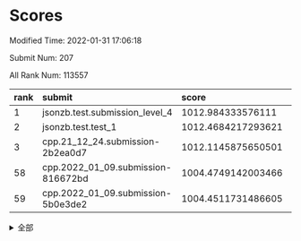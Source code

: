 # Scores

Modified Time: 2022-01-31 17:06:18

Submit Num: 207

All Rank Num: 113557

| rank |               submit               |       score        |       sigma        | pk_num |
| :--- | :--------------------------------- | :----------------- | :----------------- | :----- |
| 1    | jsonzb.test.submission_level_4     | 1012.984333576111  | 0.8174356759027787 | 2197   |
| 2    | jsonzb.test.test_1                 | 1012.4684217293621 | 0.8073294746250307 | 2194   |
| 3    | cpp.21_12_24.submission-2b2ea0d7   | 1012.1145875650501 | 0.8180075543980928 | 2195   |
| 58   | cpp.2022_01_09.submission-816672bd | 1004.4749142003466 | 0.7310739217414481 | 2191   |
| 59   | cpp.2022_01_09.submission-5b0e3de2 | 1004.4511731486605 | 0.7230477733041849 | 2197   |


<details>
<summary>全部</summary>

| rank |                 submit                 |       score        |       sigma        | pk_num |
| :--- | :------------------------------------- | :----------------- | :----------------- | :----- |
| 1    | jsonzb.test.submission_level_4         | 1012.984333576111  | 0.8174356759027787 | 2197   |
| 2    | jsonzb.test.test_1                     | 1012.4684217293621 | 0.8073294746250307 | 2194   |
| 3    | cpp.21_12_24.submission-2b2ea0d7       | 1012.1145875650501 | 0.8180075543980928 | 2195   |
| 4    | gobigger.level_3.submission_level_3_36 | 1011.8026336553075 | 0.7757658118146695 | 2195   |
| 5    | gobigger.level_3.submission_level_3_29 | 1011.7642763276801 | 0.7704738663768053 | 2194   |
| 6    | gobigger.level_3.submission_level_3_31 | 1011.7345488933119 | 0.7814048010270885 | 2194   |
| 7    | gobigger.level_3.submission_level_3_26 | 1011.6371632772867 | 0.790213278566353  | 2193   |
| 8    | gobigger.level_3.submission_level_3_39 | 1011.3477265545808 | 0.7542565606650992 | 2194   |
| 9    | gobigger.level_3.submission_level_3_12 | 1011.3049179690478 | 0.7742181493017743 | 2198   |
| 10   | gobigger.level_3.submission_level_3_25 | 1011.2800669145437 | 0.7869649892075494 | 2198   |
| 11   | gobigger.level_3.submission_level_3_45 | 1010.9643514734614 | 0.7578037587585057 | 2193   |
| 12   | gobigger.level_3.submission_level_3_5  | 1010.9171492696462 | 0.759821152310429  | 2192   |
| 13   | gobigger.level_3.submission_level_3_42 | 1010.911069772852  | 0.7695025271341004 | 2194   |
| 14   | gobigger.level_3.submission_level_3_0  | 1010.8999855529632 | 0.7778594527018183 | 2197   |
| 15   | gobigger.level_3.submission_level_3_4  | 1010.6211228661617 | 0.762709569208869  | 2200   |
| 16   | gobigger.level_3.submission_level_3_30 | 1010.379972852549  | 0.7706281338582337 | 2195   |
| 17   | gobigger.level_3.submission_level_3_10 | 1010.3767275129632 | 0.7455071782622514 | 2199   |
| 18   | gobigger.level_3.submission_level_3_35 | 1010.3253343721465 | 0.768853925623856  | 2197   |
| 19   | gobigger.level_3.submission_level_3_8  | 1010.2961781345148 | 0.770005211650918  | 2194   |
| 20   | gobigger.level_3.submission_level_3_24 | 1010.2643354976176 | 0.7650351212826577 | 2199   |
| 21   | gobigger.level_3.submission_level_3_15 | 1010.2503811362164 | 0.7539632977069181 | 2198   |
| 22   | gobigger.level_3.submission_level_3_28 | 1010.23416031597   | 0.7657063390152854 | 2196   |
| 23   | gobigger.level_3.submission_level_3_44 | 1010.1788994028781 | 0.7464357513701095 | 2195   |
| 24   | gobigger.level_3.submission_level_3_40 | 1010.169379734209  | 0.7573695026196505 | 2190   |
| 25   | gobigger.level_3.submission_level_3_27 | 1010.041867169344  | 0.7396855113524283 | 2194   |
| 26   | gobigger.level_3.submission_level_3_9  | 1010.028891071296  | 0.7412496781657885 | 2193   |
| 27   | gobigger.level_3.submission_level_3_18 | 1009.9368659620668 | 0.7754398457746589 | 2193   |
| 28   | gobigger.level_3.submission_level_3_19 | 1009.9295030638611 | 0.7550715424887927 | 2192   |
| 29   | gobigger.level_3.submission_level_3_11 | 1009.8051682261906 | 0.7494363314736813 | 2195   |
| 30   | gobigger.level_3.submission_level_3_20 | 1009.7695892870559 | 0.7547234174414835 | 2198   |
| 31   | gobigger.level_3.submission_level_3_33 | 1009.739320953082  | 0.762270280965416  | 2193   |
| 32   | gobigger.level_3.submission_level_3_16 | 1009.6314274054439 | 0.7421957804151258 | 2196   |
| 33   | gobigger.level_3.submission_level_3_47 | 1009.6167111651145 | 0.7608297569340288 | 2195   |
| 34   | gobigger.level_3.submission_level_3_2  | 1009.6088694675065 | 0.7527247378428381 | 2196   |
| 35   | gobigger.level_3.submission_level_3_1  | 1009.5572088782085 | 0.7455958687976131 | 2197   |
| 36   | gobigger.level_3.submission_level_3_14 | 1009.4968430411826 | 0.7562389574907095 | 2197   |
| 37   | gobigger.level_3.submission_level_3_21 | 1009.4941780409886 | 0.7544516833548676 | 2193   |
| 38   | gobigger.level_3.submission_level_3_7  | 1009.4826859144065 | 0.7509358583663266 | 2194   |
| 39   | gobigger.level_3.submission_level_3_22 | 1009.4238280943192 | 0.7649599083641621 | 2194   |
| 40   | gobigger.level_3.submission_level_3_13 | 1009.2273881709041 | 0.743800635591645  | 2196   |
| 41   | gobigger.level_3.submission_level_3_3  | 1009.1537640765965 | 0.7490273850897304 | 2193   |
| 42   | gobigger.level_3.submission_level_3_43 | 1009.1221618487573 | 0.7476825472501053 | 2193   |
| 43   | gobigger.level_3.submission_level_3_38 | 1009.1157937769244 | 0.7352967028067585 | 2189   |
| 44   | gobigger.level_3.submission_level_3_41 | 1009.0466988967306 | 0.7609329922430123 | 2193   |
| 45   | gobigger.level_3.submission_level_3_48 | 1009.021826423876  | 0.7329134740631317 | 2193   |
| 46   | gobigger.level_3.submission_level_3_34 | 1008.9940462525343 | 0.7440312185108557 | 2193   |
| 47   | gobigger.level_3.submission_level_3_23 | 1008.8946775853766 | 0.7395114087799485 | 2196   |
| 48   | gobigger.level_3.submission_level_3_32 | 1008.847965576152  | 0.7590966001302775 | 2197   |
| 49   | gobigger.level_3.submission_level_3_17 | 1008.8095946360627 | 0.7525050337741119 | 2193   |
| 50   | gobigger.level_3.submission_level_3_49 | 1008.8094121061117 | 0.7404111783771069 | 2195   |
| 51   | gobigger.level_3.submission_level_3_46 | 1008.7799859027407 | 0.739648927956635  | 2193   |
| 52   | gobigger.level_3.submission_level_3_6  | 1008.6894534916196 | 0.7402757158889081 | 2191   |
| 53   | gobigger.level_3.submission_level_3_37 | 1008.5770001131212 | 0.7243360744947591 | 2197   |
| 54   | gobigger.level_1.submission_level_1_30 | 1005.6721723449448 | 0.7235103480298871 | 2195   |
| 55   | gobigger.level_1.submission_level_1_8  | 1004.6564519400675 | 0.7222598905491007 | 2194   |
| 56   | gobigger.level_1.submission_level_1_14 | 1004.6218689397137 | 0.7079043249123433 | 2195   |
| 57   | gobigger.level_1.submission_level_1_39 | 1004.5389746388141 | 0.7212004126594577 | 2191   |
| 58   | cpp.2022_01_09.submission-816672bd     | 1004.4749142003466 | 0.7310739217414481 | 2191   |
| 59   | cpp.2022_01_09.submission-5b0e3de2     | 1004.4511731486605 | 0.7230477733041849 | 2197   |
| 60   | gobigger.level_1.submission_level_1_31 | 1004.4104187148686 | 0.7200240642867565 | 2194   |
| 61   | gobigger.level_1.submission_level_1_6  | 1004.3129181761726 | 0.7102385706630115 | 2196   |
| 62   | gobigger.level_1.submission_level_1_17 | 1004.147846363015  | 0.7197322781760074 | 2194   |
| 63   | gobigger.level_1.submission_level_1_48 | 1004.1123730470331 | 0.7215631783279355 | 2193   |
| 64   | gobigger.level_1.submission_level_1_37 | 1003.981571509495  | 0.7219135394321851 | 2195   |
| 65   | gobigger.level_1.submission_level_1_32 | 1003.930303898843  | 0.7218142455281279 | 2191   |
| 66   | gobigger.level_1.submission_level_1_1  | 1003.743549177487  | 0.7282210059410311 | 2193   |
| 67   | gobigger.level_1.submission_level_1_0  | 1003.7360193142788 | 0.719907563592289  | 2197   |
| 68   | gobigger.level_1.submission_level_1_22 | 1003.62894623553   | 0.7165975368368204 | 2197   |
| 69   | gobigger.level_1.submission_level_1_5  | 1003.6044184386845 | 0.7193701875483535 | 2191   |
| 70   | gobigger.level_1.submission_level_1_16 | 1003.4592464282263 | 0.7192780161936215 | 2197   |
| 71   | gobigger.level_1.submission_level_1_44 | 1003.4474198173972 | 0.7102098726028708 | 2194   |
| 72   | gobigger.level_1.submission_level_1_35 | 1003.4359830624961 | 0.7093446070054394 | 2197   |
| 73   | gobigger.level_1.submission_level_1_4  | 1003.406262243436  | 0.7112747585235826 | 2192   |
| 74   | gobigger.level_1.submission_level_1_42 | 1003.3878253022706 | 0.7058917099512274 | 2196   |
| 75   | gobigger.level_1.submission_level_1_13 | 1003.354819255774  | 0.7132050081084738 | 2197   |
| 76   | gobigger.level_1.submission_level_1_11 | 1003.3240571763977 | 0.7050350710327645 | 2199   |
| 77   | gobigger.level_1.submission_level_1_41 | 1003.320135911901  | 0.726366937655162  | 2198   |
| 78   | gobigger.level_1.submission_level_1_45 | 1003.2899254151357 | 0.7067010425439305 | 2193   |
| 79   | gobigger.level_1.submission_level_1_29 | 1003.201679466357  | 0.7214899917083937 | 2196   |
| 80   | gobigger.level_1.submission_level_1_38 | 1003.1782170026834 | 0.7140945580002712 | 2190   |
| 81   | gobigger.level_1.submission_level_1_43 | 1003.1696055334069 | 0.7200198103511586 | 2193   |
| 82   | gobigger.level_1.submission_level_1_2  | 1003.1654632036897 | 0.711735831180216  | 2194   |
| 83   | gobigger.level_1.submission_level_1_47 | 1003.1507200653939 | 0.7257975533817471 | 2197   |
| 84   | gobigger.level_1.submission_level_1_9  | 1003.140577748182  | 0.7133820891566979 | 2198   |
| 85   | gobigger.level_1.submission_level_1_33 | 1003.0946981697365 | 0.704862225324381  | 2192   |
| 86   | gobigger.level_1.submission_level_1_26 | 1003.0685172231057 | 0.7218872927682144 | 2190   |
| 87   | gobigger.level_1.submission_level_1_15 | 1003.0058828391076 | 0.7206449506314604 | 2193   |
| 88   | gobigger.level_1.submission_level_1_10 | 1002.940854086412  | 0.7158236968295365 | 2192   |
| 89   | gobigger.level_1.submission_level_1_21 | 1002.9366210515569 | 0.7022402338137259 | 2190   |
| 90   | gobigger.level_1.submission_level_1_24 | 1002.7703507280876 | 0.7114340969244605 | 2199   |
| 91   | gobigger.level_1.submission_level_1_12 | 1002.7324862721264 | 0.7174154103912919 | 2197   |
| 92   | gobigger.level_1.submission_level_1_25 | 1002.7303655384972 | 0.7125338064693967 | 2190   |
| 93   | gobigger.level_1.submission_level_1_46 | 1002.7075112894582 | 0.7160591588310948 | 2197   |
| 94   | gobigger.level_1.submission_level_1_27 | 1002.6673722695589 | 0.722247166932944  | 2198   |
| 95   | gobigger.level_1.submission_level_1_49 | 1002.6073675895955 | 0.713086933326345  | 2194   |
| 96   | gobigger.level_1.submission_level_1_19 | 1002.6046261729296 | 0.7054496470625773 | 2195   |
| 97   | gobigger.level_1.submission_level_1_34 | 1002.5294132941452 | 0.7200200945088014 | 2195   |
| 98   | gobigger.level_1.submission_level_1_20 | 1002.4175741221297 | 0.7099098674806247 | 2196   |
| 99   | gobigger.level_1.submission_level_1_3  | 1002.36533546991   | 0.7185400026826556 | 2193   |
| 100  | gobigger.level_1.submission_level_1_28 | 1002.2233861747325 | 0.71195582878435   | 2193   |
| 101  | gobigger.level_1.submission_level_1_23 | 1002.2066102944505 | 0.7112513830565966 | 2195   |
| 102  | gobigger.level_1.submission_level_1_18 | 1001.8192097916163 | 0.7056181977235878 | 2198   |
| 103  | gobigger.level_1.submission_level_1_40 | 1001.7290518851214 | 0.7098008933739279 | 2199   |
| 104  | gobigger.level_1.submission_level_1_7  | 1001.5962367271743 | 0.7091179956550558 | 2186   |
| 105  | gobigger.level_1.submission_level_1_36 | 1001.020042075705  | 0.7164049805416436 | 2196   |
| 106  | gobigger.random.submission_random_27   | 997.0575778085143  | 0.7109650845938327 | 2193   |
| 107  | gobigger.random.submission_random_17   | 996.8972230676213  | 0.7046550507682539 | 2198   |
| 108  | gobigger.random.submission_random_1    | 996.8673586382102  | 0.7040263213159599 | 2194   |
| 109  | gobigger.random.submission_random_19   | 996.8637158016651  | 0.7136576665857618 | 2196   |
| 110  | gobigger.random.submission_random_38   | 996.623447413677   | 0.7006308695193038 | 2191   |
| 111  | gobigger.random.submission_random_30   | 996.6133812540542  | 0.7095372171634408 | 2197   |
| 112  | gobigger.random.submission_random_45   | 996.6067113121854  | 0.7118187849269715 | 2195   |
| 113  | gobigger.random.submission_random_24   | 996.5937191450213  | 0.6967167880561647 | 2196   |
| 114  | gobigger.random.submission_random_18   | 996.5329515589245  | 0.6987982148698462 | 2192   |
| 115  | gobigger.random.submission_random_14   | 996.4913541744437  | 0.7177428078224338 | 2191   |
| 116  | gobigger.random.submission_random_47   | 996.4575011838718  | 0.7054651206390996 | 2200   |
| 117  | gobigger.random.submission_random_22   | 996.4574184148294  | 0.7144771557342905 | 2196   |
| 118  | gobigger.random.submission_random_37   | 996.4237881208506  | 0.7304559422957272 | 2194   |
| 119  | gobigger.random.submission_random_20   | 996.4052032516646  | 0.71483894177731   | 2195   |
| 120  | gobigger.random.submission_random_35   | 996.3302866867623  | 0.7104901547378076 | 2195   |
| 121  | gobigger.random.submission_random_5    | 996.2227369159467  | 0.7245251669480679 | 2195   |
| 122  | gobigger.random.submission_random_2    | 996.2118489184506  | 0.7192034763358145 | 2194   |
| 123  | gobigger.random.submission_random_28   | 996.1459335387057  | 0.7155685092962488 | 2192   |
| 124  | gobigger.random.submission_random_25   | 996.1438053148935  | 0.7153871805470204 | 2191   |
| 125  | gobigger.random.submission_random_11   | 996.1238585085089  | 0.6973505797503672 | 2195   |
| 126  | gobigger.random.submission_random_49   | 996.1035240779087  | 0.7172042128821527 | 2192   |
| 127  | gobigger.random.submission_random_21   | 995.9781499228029  | 0.7022044030148918 | 2199   |
| 128  | gobigger.random.submission_random_33   | 995.935643932427   | 0.706243687576437  | 2193   |
| 129  | gobigger.random.submission_random_41   | 995.9146006066143  | 0.7140710707874122 | 2193   |
| 130  | gobigger.random.submission_random_34   | 995.873079062632   | 0.7082890784391044 | 2195   |
| 131  | gobigger.random.submission_random_29   | 995.8035155490415  | 0.7011503627176537 | 2194   |
| 132  | gobigger.random.submission_random_48   | 995.7800837843457  | 0.7132059441874906 | 2199   |
| 133  | gobigger.random.submission_random_9    | 995.7067878673632  | 0.698319573067273  | 2197   |
| 134  | gobigger.random.submission_random_36   | 995.6504632620249  | 0.7147954204047634 | 2195   |
| 135  | gobigger.random.submission_random_46   | 995.5765134122696  | 0.703136100617201  | 2192   |
| 136  | gobigger.random.submission_random_6    | 995.5710145555693  | 0.7120364279793754 | 2194   |
| 137  | gobigger.random.submission_random_3    | 995.5355943573577  | 0.7142913957377898 | 2196   |
| 138  | gobigger.random.submission_random_16   | 995.533449517828   | 0.7171491853832556 | 2191   |
| 139  | gobigger.random.submission_random_12   | 995.5288603848207  | 0.720639230751623  | 2194   |
| 140  | gobigger.random.submission_random_23   | 995.4773246404761  | 0.7046900770866347 | 2195   |
| 141  | gobigger.random.submission_random_31   | 995.452747033241   | 0.7156266026704607 | 2192   |
| 142  | gobigger.random.submission_random_15   | 995.3931715235582  | 0.7098003990080042 | 2193   |
| 143  | gobigger.random.submission_random_4    | 995.393128718461   | 0.7140414830052737 | 2190   |
| 144  | gobigger.random.submission_random_44   | 995.3898821558514  | 0.7170352591017318 | 2191   |
| 145  | gobigger.random.submission_random_40   | 995.3611906714488  | 0.6972155514837165 | 2196   |
| 146  | gobigger.random.submission_random_42   | 995.3080336461474  | 0.7066287807150927 | 2198   |
| 147  | gobigger.random.submission_random_10   | 995.1946007672221  | 0.7129814709608228 | 2195   |
| 148  | gobigger.random.submission_random_32   | 995.0973324273107  | 0.7131137254684995 | 2188   |
| 149  | gobigger.random.submission_random_8    | 995.0333684084402  | 0.7126949456157271 | 2197   |
| 150  | gobigger.random.submission_random_26   | 995.0027702887185  | 0.6996673231117297 | 2197   |
| 151  | gobigger.random.submission_random_0    | 994.9887084546813  | 0.7205656446327383 | 2190   |
| 152  | gobigger.random.submission_random_43   | 994.9635729987579  | 0.7226969183036469 | 2197   |
| 153  | gobigger.random.submission_random_7    | 994.6622448359717  | 0.7140954275802682 | 2190   |
| 154  | gobigger.random.submission_random_39   | 994.6244483963668  | 0.7088038715007987 | 2192   |
| 155  | gobigger.random.submission_random_13   | 994.3459637863778  | 0.7251225766334247 | 2192   |
| 156  | gobigger.level_2.submission_level_2_15 | 993.7840923193578  | 0.721922185069303  | 2194   |
| 157  | gobigger.level_2.submission_level_2_30 | 993.6579098907914  | 0.7347437348145178 | 2193   |
| 158  | gobigger.level_2.submission_level_2_45 | 993.4977850157956  | 0.739731983088918  | 2192   |
| 159  | gobigger.level_2.submission_level_2_44 | 993.4133293903814  | 0.7420810512359871 | 2199   |
| 160  | gobigger.level_2.submission_level_2_36 | 993.4069550221153  | 0.7299851981930239 | 2189   |
| 161  | gobigger.level_2.submission_level_2_26 | 993.3929178571914  | 0.7558270247649346 | 2195   |
| 162  | gobigger.level_2.submission_level_2_38 | 993.3278776598158  | 0.7331832975136814 | 2197   |
| 163  | gobigger.level_2.submission_level_2_23 | 993.3168602546687  | 0.7368533827106869 | 2192   |
| 164  | gobigger.level_2.submission_level_2_9  | 993.1108315705336  | 0.731985595304672  | 2191   |
| 165  | gobigger.level_2.submission_level_2_47 | 993.1065876469318  | 0.7358089908382158 | 2192   |
| 166  | gobigger.level_2.submission_level_2_2  | 992.9321904501472  | 0.7426998809732404 | 2198   |
| 167  | gobigger.level_2.submission_level_2_48 | 992.7927031414712  | 0.7416512658982951 | 2195   |
| 168  | gobigger.level_2.submission_level_2_11 | 992.7524522336032  | 0.7448122884747149 | 2197   |
| 169  | gobigger.level_2.submission_level_2_8  | 992.7497990793858  | 0.7340221759625897 | 2194   |
| 170  | gobigger.level_2.submission_level_2_6  | 992.6956837260103  | 0.7377840577284366 | 2195   |
| 171  | gobigger.level_2.submission_level_2_33 | 992.6420271173376  | 0.7403348744917047 | 2190   |
| 172  | gobigger.level_2.submission_level_2_27 | 992.5778217809154  | 0.7404988662223687 | 2192   |
| 173  | gobigger.level_2.submission_level_2_5  | 992.5741242221869  | 0.7348609881116569 | 2194   |
| 174  | gobigger.level_2.submission_level_2_34 | 992.5647836346918  | 0.7262569184823672 | 2196   |
| 175  | gobigger.level_2.submission_level_2_46 | 992.5128575577477  | 0.7322242196919614 | 2194   |
| 176  | gobigger.level_2.submission_level_2_21 | 992.4972206818529  | 0.7340435864042887 | 2195   |
| 177  | gobigger.level_2.submission_level_2_31 | 992.4906972401648  | 0.7451165428888937 | 2195   |
| 178  | gobigger.level_2.submission_level_2_16 | 992.3082429960236  | 0.7293452374500271 | 2196   |
| 179  | gobigger.level_2.submission_level_2_13 | 992.2566531276794  | 0.7318115850060191 | 2192   |
| 180  | gobigger.level_2.submission_level_2_25 | 992.2131649201568  | 0.7418564869991986 | 2195   |
| 181  | gobigger.level_2.submission_level_2_24 | 992.1891153538751  | 0.7318278297819393 | 2196   |
| 182  | gobigger.level_2.submission_level_2_37 | 991.996853641245   | 0.7614556621734457 | 2193   |
| 183  | gobigger.level_2.submission_level_2_12 | 991.9704505222494  | 0.7409261271017317 | 2190   |
| 184  | gobigger.level_2.submission_level_2_35 | 991.683841839868   | 0.7294654077427882 | 2191   |
| 185  | gobigger.level_2.submission_level_2_49 | 991.6587764711172  | 0.7474989316770585 | 2198   |
| 186  | gobigger.level_2.submission_level_2_19 | 991.629118031347   | 0.7633757973307251 | 2188   |
| 187  | gobigger.level_2.submission_level_2_4  | 991.5472061983635  | 0.7558733250846845 | 2198   |
| 188  | gobigger.level_2.submission_level_2_0  | 991.5391727803839  | 0.7391571760346015 | 2192   |
| 189  | gobigger.level_2.submission_level_2_40 | 991.5309418745123  | 0.7468276769520796 | 2193   |
| 190  | gobigger.level_2.submission_level_2_1  | 991.5188661212155  | 0.7480560123967271 | 2197   |
| 191  | gobigger.level_2.submission_level_2_14 | 991.5139643056847  | 0.7595401652693743 | 2194   |
| 192  | gobigger.level_2.submission_level_2_17 | 991.4990566721427  | 0.7466397494712842 | 2193   |
| 193  | gobigger.level_2.submission_level_2_32 | 991.4484613475839  | 0.7554562641582204 | 2198   |
| 194  | gobigger.level_2.submission_level_2_41 | 991.43160366704    | 0.7596701521668735 | 2192   |
| 195  | gobigger.level_2.submission_level_2_22 | 991.301749514439   | 0.7469708506598001 | 2198   |
| 196  | gobigger.level_2.submission_level_2_39 | 991.253339209573   | 0.7364197477408271 | 2196   |
| 197  | gobigger.level_2.submission_level_2_18 | 991.188230703466   | 0.7616773783834673 | 2192   |
| 198  | gobigger.level_2.submission_level_2_7  | 991.012963104434   | 0.7420558426415463 | 2193   |
| 199  | gobigger.level_2.submission_level_2_10 | 990.9432883427271  | 0.7405771369564356 | 2191   |
| 200  | gobigger.level_2.submission_level_2_3  | 990.8145639741164  | 0.7540357283837428 | 2192   |
| 201  | gobigger.level_2.submission_level_2_29 | 990.8137670757603  | 0.7857517477640503 | 2191   |
| 202  | gobigger.level_2.submission_level_2_20 | 990.4729634024125  | 0.7573851621967063 | 2189   |
| 203  | gobigger.level_2.submission_level_2_42 | 990.4259142088544  | 0.785007772009321  | 2198   |
| 204  | gobigger.level_2.submission_level_2_43 | 990.036406983465   | 0.746405704038187  | 2196   |
| 205  | gobigger.level_2.submission_level_2_28 | 989.918168255901   | 0.7578011763154946 | 2199   |
| 206  | gobigger.none.submission_none_1        | 978.8766358977517  | 1.1545280673589793 | 2198   |
| 207  | gobigger.none.submission_none_0        | 977.1229325535522  | 1.2812270323547994 | 2190   |

</details>
